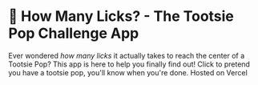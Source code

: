 # 🍭 How Many Licks? - The Tootsie Pop Challenge App

Ever wondered *how many licks* it actually takes to reach the center of a Tootsie Pop? This app is here to help you finally find out! Click to pretend you have a tootsie pop, you'll know when you're done.
Hosted on Vercel
